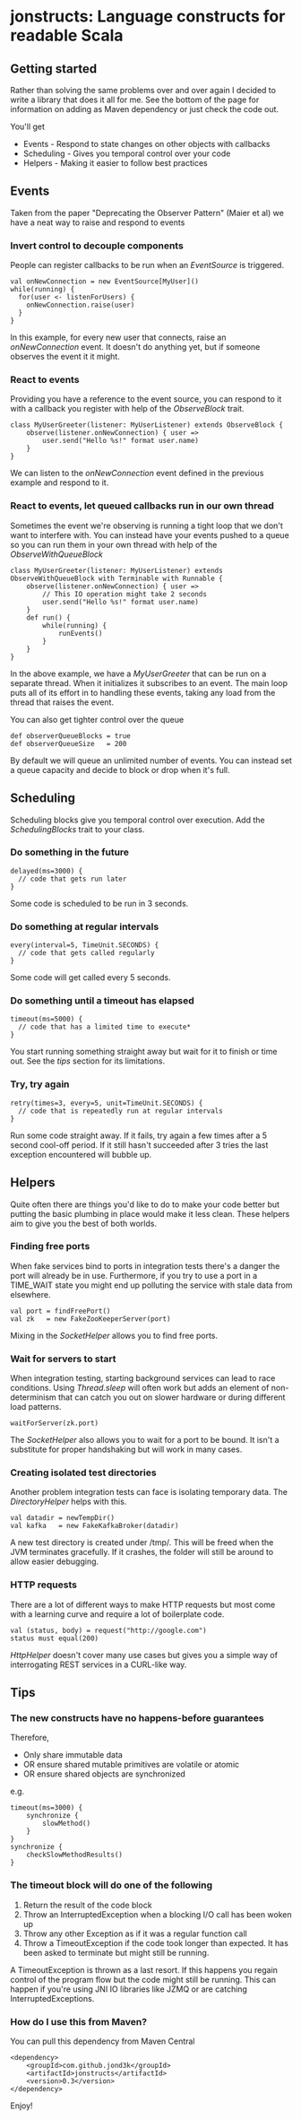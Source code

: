 # jonstructs: Language constructs for readable Scala #

## Getting started ##

Rather than solving the same problems over and over again I decided to write a library that does it all for me. See the
bottom of the page for information on adding as Maven dependency or just check the code out.

You'll get

* Events - Respond to state changes on other objects with callbacks
* Scheduling - Gives you temporal control over your code
* Helpers - Making it easier to follow best practices

## Events ##

Taken from the paper "Deprecating the Observer Pattern" (Maier et al) we have a neat way to raise and respond to events

### Invert control to decouple components ###

People can register callbacks to be run when an _EventSource_ is triggered.

    val onNewConnection = new EventSource[MyUser]()
    while(running) {
      for(user <- listenForUsers) {
        onNewConnection.raise(user)
      }
    }

In this example, for every new user that connects, raise an _onNewConnection_ event. It doesn't do anything yet, but if
someone observes the event it it might.

### React to events ###

Providing you have a reference to the event source, you can respond to it with a callback you register with help of the
_ObserveBlock_ trait.

    class MyUserGreeter(listener: MyUserListener) extends ObserveBlock {
        observe(listener.onNewConnection) { user =>
            user.send("Hello %s!" format user.name)
        }
    }

We can listen to the _onNewConnection_ event defined in the previous example and respond to it.

### React to events, let queued callbacks run in our own thread ###

Sometimes the event we're observing is running a tight loop that we don't want to interfere with. You can instead have
your events pushed to a queue so you can run them in your own thread with help of the _ObserveWithQueueBlock_

    class MyUserGreeter(listener: MyUserListener) extends ObserveWithQueueBlock with Terminable with Runnable {
        observe(listener.onNewConnection) { user =>
            // This IO operation might take 2 seconds
            user.send("Hello %s!" format user.name)
        }
        def run() {
            while(running) {
                runEvents()
            }
        }
    }

In the above example, we have a _MyUserGreeter_ that can be run on a separate thread. When it initializes it subscribes
to an event. The main loop puts all of its effort in to handling these events, taking any load from the thread that
raises the event.

You can also get tighter control over the queue

    def observerQueueBlocks = true
    def observerQueueSize   = 200

By default we will queue an unlimited number of events. You can instead set a queue capacity and decide to block or drop
when it's full.

## Scheduling ##

Scheduling blocks give you temporal control over execution. Add the _SchedulingBlocks_ trait to your class.

### Do something in the future ###

    delayed(ms=3000) {
      // code that gets run later
    }

Some code is scheduled to be run in 3 seconds.

### Do something at regular intervals ###

    every(interval=5, TimeUnit.SECONDS) {
      // code that gets called regularly
    }

Some code will get called every 5 seconds.

### Do something until a timeout has elapsed ###

    timeout(ms=5000) {
      // code that has a limited time to execute*
    }

You start running something straight away but wait for it to finish or time out. See the _tips_ section for its
limitations.

### Try, try again ###

    retry(times=3, every=5, unit=TimeUnit.SECONDS) {
      // code that is repeatedly run at regular intervals
    }

Run some code straight away. If it fails, try again a few times after a 5 second cool-off period. If it still hasn't
succeeded after 3 tries the last exception encountered will bubble up.

## Helpers ##

Quite often there are things you'd like to do to make your code better but putting the basic plumbing in place would
make it less clean. These helpers aim to give you the best of both worlds.

### Finding free ports ###

When fake services bind to ports in integration tests there's a danger the port will already be in use. Furthermore,
if you try to use a port in a TIME_WAIT state you might end up polluting the service with stale data from elsewhere.

    val port = findFreePort()
    val zk   = new FakeZooKeeperServer(port)

Mixing in the _SocketHelper_ allows you to find free ports.

### Wait for servers to start ###

When integration testing, starting background services can lead to race conditions. Using _Thread.sleep_ will often work
but adds an element of non-determinism that can catch you out on slower hardware or during different load patterns.

    waitForServer(zk.port)

The _SocketHelper_ also allows you to wait for a port to be bound. It isn't a substitute for proper handshaking but will
work in many cases.

### Creating isolated test directories ###

Another problem integration tests can face is isolating temporary data. The _DirectoryHelper_ helps with this.

    val datadir = newTempDir()
    val kafka   = new FakeKafkaBroker(datadir)

A new test directory is created under /tmp/. This will be freed when the JVM terminates gracefully. If it crashes, the
folder will still be around to allow easier debugging.

### HTTP requests ###

There are a lot of different ways to make HTTP requests but most come with a learning curve and require a lot of
boilerplate code.

    val (status, body) = request("http://google.com")
    status must equal(200)

_HttpHelper_ doesn't cover many use cases but gives you a simple way of interrogating REST services in a CURL-like way.

## Tips ##

### The new constructs have no happens-before guarantees ###

Therefore,

* Only share immutable data
* OR ensure shared mutable primitives are volatile or atomic
* OR ensure shared objects are synchronized

e.g.

    timeout(ms=3000) {
        synchronize {
            slowMethod()
        }
    }
    synchronize {
        checkSlowMethodResults()
    }

### The timeout block will do one of the following ###

1. Return the result of the code block
1. Throw an InterruptedException when a blocking I/O call has been woken up
1. Throw any other Exception as if it was a regular function call
1. Throw a TimeoutException if the code took longer than expected. It has been asked to terminate but might still be
   running.

A TimeoutException is thrown as a last resort. If this happens you regain control of the program flow but the code might
still be running. This can happen if you're using JNI IO libraries like JZMQ or are catching InterruptedExceptions.


### How do I use this from Maven? ###

You can pull this dependency from Maven Central

    <dependency>
        <groupId>com.github.jond3k</groupId>
        <artifactId>jonstructs</artifactId>
        <version>0.3</version>
    </dependency>

Enjoy!


